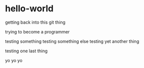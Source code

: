 # hello-world
getting back into this git thing

trying to become a programmer

testing something
testing something else
testing yet another thing

testing one last thing

yo yo yo